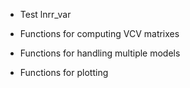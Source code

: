 - Test lnrr_var

- Functions for computing VCV matrixes
- Functions for handling multiple models
- Functions for plotting

